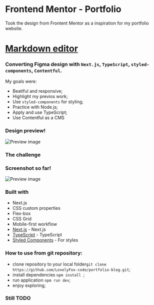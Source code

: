 # Frontend Mentor - Portfolio

Took the design from Frontent Mentor as a inspiration for my portfolio website.

# [Markdown editor](https://in-browser-markdown-editor-by-fox.netlify.app/)

### Converting Figma design with `Next.js`, `TypeScript`, `styled-components`, `Contentful`.

My goals were:

- Beatiful and responsive;
- Highlight my previos work;
- Use `styled-components` for styling;
- Practice with Node.js;
- Apply and use TypeScript;
- Use Contentful as a CMS

### Design preview!

![Preview image]()

### The challenge

### Screenshot so far!

![Preview image]()

### Built with

- Next.js
- CSS custom properties
- Flex-box
- CSS Grid
- Mobile-first workflow
- [Next.js](https://nextjs.org/) - Next.js
- [TypeScript](https://www.typescriptlang.org/) - TypeScript
- [Styled Components](https://styled-components.com/) - For styles

### How to use from git repository:

- clone repository to your local folder`git clone https://github.com/LovelyFox-code/portfolio-blog.git`;
- install dependencies `npm install `;
- run application `npm run dev`;
- enjoy exploring;

### Still TODO

```


```

